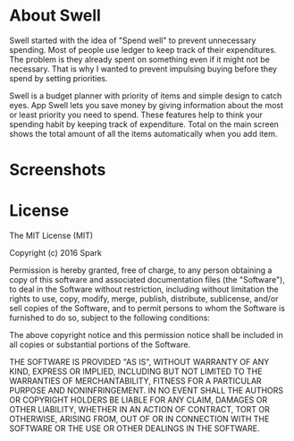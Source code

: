 # About Swell

  Swell started with the idea of "Spend well" to prevent unnecessary spending.
  Most of people use ledger to keep track of their expenditures. 
  The problem is they already spent on something even if it might not be necessary. 
  That is why I wanted to prevent impulsing buying before they spend by setting priorities.

  Swell is a budget planner with priority of items and simple design to catch eyes. 
  App Swell lets you save money by giving information about the most or least priority you need to spend. 
  These features help to think your spending habit by keeping track of expenditure. 
  Total on the main screen shows the total amount of all the items automatically when you add item. 

# Screenshots



# License

The MIT License (MIT)

Copyright (c) 2016 Spark

Permission is hereby granted, free of charge, to any person obtaining a copy
of this software and associated documentation files (the "Software"), to deal
in the Software without restriction, including without limitation the rights
to use, copy, modify, merge, publish, distribute, sublicense, and/or sell
copies of the Software, and to permit persons to whom the Software is
furnished to do so, subject to the following conditions:

The above copyright notice and this permission notice shall be included in all
copies or substantial portions of the Software.

THE SOFTWARE IS PROVIDED "AS IS", WITHOUT WARRANTY OF ANY KIND, EXPRESS OR
IMPLIED, INCLUDING BUT NOT LIMITED TO THE WARRANTIES OF MERCHANTABILITY,
FITNESS FOR A PARTICULAR PURPOSE AND NONINFRINGEMENT. IN NO EVENT SHALL THE
AUTHORS OR COPYRIGHT HOLDERS BE LIABLE FOR ANY CLAIM, DAMAGES OR OTHER
LIABILITY, WHETHER IN AN ACTION OF CONTRACT, TORT OR OTHERWISE, ARISING FROM,
OUT OF OR IN CONNECTION WITH THE SOFTWARE OR THE USE OR OTHER DEALINGS IN THE
SOFTWARE.
